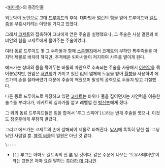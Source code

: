 <[퇴마록](%ED%87%B4%EB%A7%88%EB%A1%9D.md)>의 등장인물

외눈박이 노인으로 고대 [드루이드](%EB%93%9C%EB%A3%A8%EC%9D%B4%EB%93%9C.md)의 후예. 대마법사
[멀린](%EB%A9%80%EB%A6%B0.md)의 힘을 얻어 드루이드와
[켈트족](%EC%BC%88%ED%8A%B8%EC%A1%B1.md)을 부흥시키려는 야망을 가지고 있었다.

그래서 [코제트](%EC%BD%94%EC%A0%9C%ED%8A%B8.md)와 접촉하여 그녀에게 얻은 주술을 실행했으나, 그 주술은 사실
멀린과 비비안의 힘을 코제트에게 몰아주는 주술이었다.

여러 동료 드루이드 및 그 수하들과 함께 [스톤헨지](%EC%8A%A4%ED%86%A4%ED%97%A8%EC%A7%80.md)에서
코제트의 부하인 폭주족들을 마지막 제물로 바치려 하지만, 추격해온 퇴마사들이 저지하여 사투를 벌이게 된다.

에드가는 상대의 몸을 묶어두는 바롤의 마안으로 추측되는 주술을 사용해서
[이현암](%EC%9D%B4%ED%98%84%EC%95%94.md)을 묶어놓았지만, 현암은
[서연희](%EC%84%9C%EC%97%B0%ED%9D%AC.md)가 가지고 있던
[리](%EB%A6%AC%28%ED%87%B4%EB%A7%88%EB%A1%9D%29.md)의 염체에 도움을 받아
[월향](%EC%9B%94%ED%96%A5.md)을 사용하여 에드가의 손을 잘라버렸기 때문에 주술이 깨졌으며 팔성의 공력으로 두들겨
맞고 기절했다.

다른 동료 드루이드로 위장하고 있던 [코제트](%EC%BD%94%EC%A0%9C%ED%8A%B8.md)는 바위나 풀을 집어던지는
자연력을 이용한 술수를 부리다가, 베케트의 십자가를 얻고 레벨업 한
[박신부](%EB%B0%95%EC%8B%A0%EB%B6%80.md)에게 졌다.

그 외의 동료 드루이드들은 힘을 합쳐서 '루그 스피어'`[1]`라는 번개 주술을 썻으나, 이것도
[장준후](%EC%9E%A5%EC%A4%80%ED%9B%84.md)에게 무참히 발렸다.

그리고 에드가는 코제트의 손에 살해되어 제물로 바쳐진다. [낚시](%EB%82%9A%EC%8B%9C.md)에 톡톡히 당한 셈. 그냥
낚인 사람일 뿐. [블랙 써클](%EB%B8%94%EB%9E%99%20%EC%8D%A8%ED%81%B4.md)의 일원은 아닌 것 같다.

`\----`

  * `[1]` 루그는 아마도 켈트족의 신 [루](%EB%A3%A8.md) 일 것이다. 같은 주문에 나오는 '토우사데더넌'이라는 표현은 아마 요즘 말하는 [투아하 데 다나안](%ED%88%AC%EC%95%84%ED%95%98%20%EB%8D%B0%20%EB%8B%A4%EB%82%98%EC%95%88.md)

